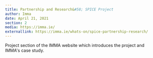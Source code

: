 ```yaml
---
title: Partnership and Research&#58; SPICE Project
author: Imma
date: April 21, 2021
section: 2
media: https://imma.ie/
externallink: https://imma.ie/whats-on/spice-partnership-research/
---
```

Project section of the IMMA website which introduces the project and IMMA's case study.